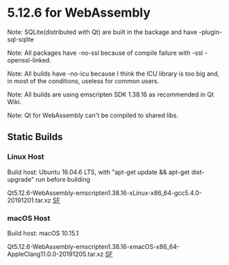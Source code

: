 # 5.12.6 for WebAssembly

Note: SQLite(distributed with Qt) are built in the backage and have -plugin-sql-sqlite

Note: All packages have -no-ssl because of compile failure with -ssl -openssl-linked.

Note: All builds have -no-icu because I think the ICU library is too big and, in most of the conditions, useless for common users.

Note: All builds are using emscripten SDK 1.38.16 as recommended in Qt Wiki.

Note: Qt for WebAssembly can't be compiled to shared libs.

## Static Builds

### Linux Host

Build host: Ubuntu 16.04.6 LTS, with "apt-get update && apt-get dist-upgrade" run before building

Qt5.12.6-WebAssembly-emscripten1.38.16-xLinux-x86_64-gcc5.4.0-20191201.tar.xz [SF](https://sourceforge.net/projects/fsu0413-qtbuilds/files/Qt5.12/WebAssembly/Linux-x86_64-hosted/Qt5.12.6-WebAssembly-emscripten1.38.16-xLinux-x86_64-gcc5.4.0-20191201.tar.xz)

### macOS Host

Build host: macOS 10.15.1

Qt5.12.6-WebAssembly-emscripten1.38.16-xmacOS-x86_64-AppleClang11.0.0-20191205.tar.xz [SF](https://sourceforge.net/projects/fsu0413-qtbuilds/files/Qt5.12/WebAssembly/macOS-x86_64-hosted/Qt5.12.6-WebAssembly-emscripten1.38.16-xmacOS-x86_64-AppleClang11.0.0-20191205.tar.xz)
